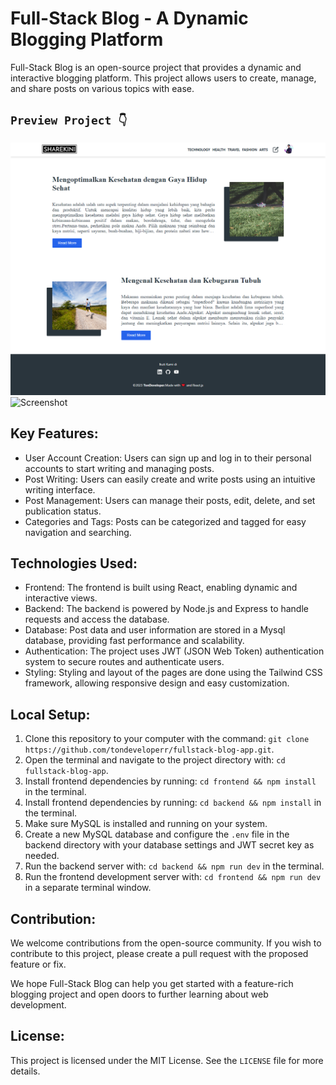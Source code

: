 # Full-Stack Blog - A Dynamic Blogging Platform

Full-Stack Blog is an open-source project that provides a dynamic and interactive blogging platform. This project allows users to create, manage, and share posts on various topics with ease.

## `Preview Project 👇`

![Screenshot](preview/screencapture.png)
![Screenshot](preview/preview.gif)

## Key Features:

- User Account Creation: Users can sign up and log in to their personal accounts to start writing and managing posts.
- Post Writing: Users can easily create and write posts using an intuitive writing interface.
- Post Management: Users can manage their posts, edit, delete, and set publication status.
- Categories and Tags: Posts can be categorized and tagged for easy navigation and searching.

## Technologies Used:

- Frontend: The frontend is built using React, enabling dynamic and interactive views.
- Backend: The backend is powered by Node.js and Express to handle requests and access the database.
- Database: Post data and user information are stored in a Mysql database, providing fast performance and scalability.
- Authentication: The project uses JWT (JSON Web Token) authentication system to secure routes and authenticate users.
- Styling: Styling and layout of the pages are done using the Tailwind CSS framework, allowing responsive design and easy customization.

## Local Setup:

1. Clone this repository to your computer with the command: `git clone https://github.com/tondeveloperr/fullstack-blog-app.git`.
2. Open the terminal and navigate to the project directory with: `cd fullstack-blog-app`.
3. Install frontend dependencies by running: `cd frontend && npm install` in the terminal.
4. Install frontend dependencies by running: `cd backend && npm install` in the terminal.
5. Make sure MySQL is installed and running on your system.
6. Create a new MySQL database and configure the `.env` file in the backend directory with your database settings and JWT secret key as needed.
7. Run the backend server with: `cd backend && npm run dev` in the terminal.
8. Run the frontend development server with: `cd frontend && npm run dev` in a separate terminal window.

## Contribution:

We welcome contributions from the open-source community. If you wish to contribute to this project, please create a pull request with the proposed feature or fix.

We hope Full-Stack Blog can help you get started with a feature-rich blogging project and open doors to further learning about web development.

## License:

This project is licensed under the MIT License. See the `LICENSE` file for more details.
